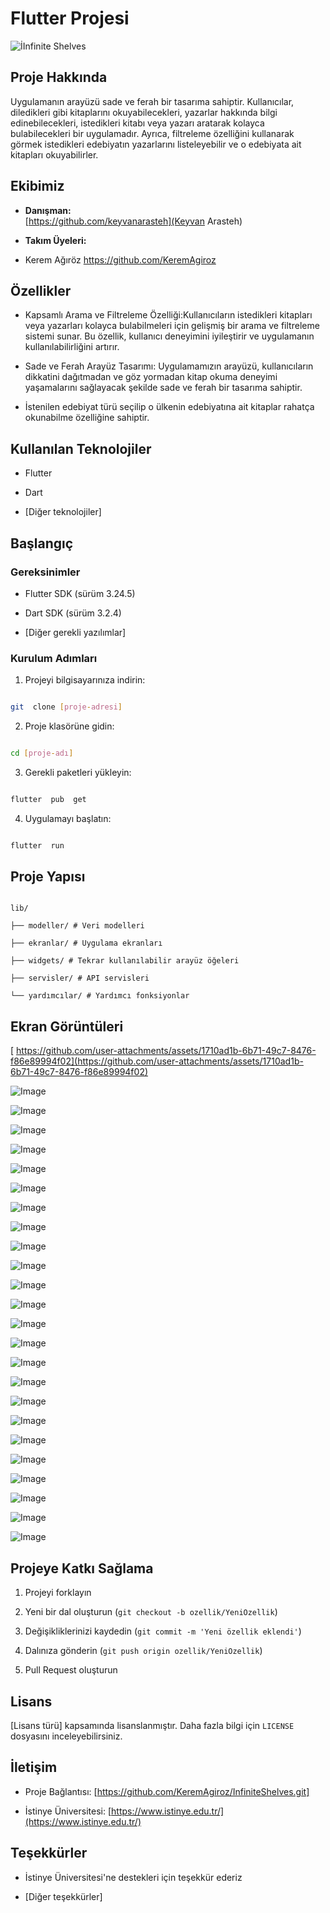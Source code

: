 

# Flutter Projesi

  

![İInfinite Shelves](mavikit.png)

  

## Proje Hakkında

Uygulamanın arayüzü sade ve ferah bir tasarıma sahiptir. Kullanıcılar, diledikleri gibi kitaplarını okuyabilecekleri, yazarlar hakkında bilgi edinebilecekleri, istedikleri kitabı veya yazarı aratarak kolayca bulabilecekleri bir uygulamadır. Ayrıca, filtreleme özelliğini kullanarak görmek istedikleri edebiyatın yazarlarını listeleyebilir ve o edebiyata ait kitapları okuyabilirler.

  

## Ekibimiz

-  **Danışman:**  
[https://github.com/keyvanarasteh](Keyvan Arasteh)


-  **Takım Üyeleri:**

- Kerem Ağıröz https://github.com/KeremAgiroz

  

## Özellikler

- Kapsamlı Arama ve Filtreleme Özelliği:Kullanıcıların istedikleri kitapları veya yazarları kolayca bulabilmeleri için gelişmiş bir arama ve filtreleme sistemi sunar. Bu özellik, kullanıcı deneyimini iyileştirir ve uygulamanın kullanılabilirliğini artırır.

- Sade ve Ferah Arayüz Tasarımı: Uygulamamızın arayüzü, kullanıcıların dikkatini dağıtmadan ve göz yormadan kitap okuma deneyimi yaşamalarını sağlayacak şekilde sade ve ferah bir tasarıma sahiptir.

- İstenilen edebiyat türü seçilip o ülkenin edebiyatına ait kitaplar rahatça okunabilme özelliğine sahiptir.

  

## Kullanılan Teknolojiler

- Flutter

- Dart

- [Diğer teknolojiler]

  

## Başlangıç

  

### Gereksinimler

- Flutter SDK (sürüm 3.24.5)

- Dart SDK (sürüm 3.2.4)

- [Diğer gerekli yazılımlar]

  

### Kurulum Adımları

1. Projeyi bilgisayarınıza indirin:

```bash

git  clone [proje-adresi]

```

  

2. Proje klasörüne gidin:

```bash

cd [proje-adı]

```

  

3. Gerekli paketleri yükleyin:

```bash

flutter  pub  get

```

  

4. Uygulamayı başlatın:

```bash

flutter  run

```

  

## Proje Yapısı

```

lib/

├── modeller/ # Veri modelleri

├── ekranlar/ # Uygulama ekranları

├── widgets/ # Tekrar kullanılabilir arayüz öğeleri

├── servisler/ # API servisleri

└── yardımcılar/ # Yardımcı fonksiyonlar

```

  

## Ekran Görüntüleri

[ https://github.com/user-attachments/assets/1710ad1b-6b71-49c7-8476-f86e89994f02](https://github.com/user-attachments/assets/1710ad1b-6b71-49c7-8476-f86e89994f02)


 
![Image](https://github.com/user-attachments/assets/ba4c2348-250a-4387-b3d2-17f14b448218)

![Image](https://github.com/user-attachments/assets/98c6633b-4edd-4db8-ad0a-bd003ff7205d)

![Image](https://github.com/user-attachments/assets/1dbce7d5-9db4-4266-8641-b6e50dfad439)

![Image](https://github.com/user-attachments/assets/d4e75e93-50eb-4cf9-b71f-7493dc295eee)

![Image](https://github.com/user-attachments/assets/e31f7a16-eb90-44b7-8932-297de41460a5)

![Image](https://github.com/user-attachments/assets/e92fc3ab-0122-4bea-924b-3cc224b4446d)

![Image](https://github.com/user-attachments/assets/c1a28c5c-91d9-4ca5-bd4e-bde897879240)

![Image](https://github.com/user-attachments/assets/1735aa50-f7c9-4d41-a1db-12d4e469466c)

![Image](https://github.com/user-attachments/assets/4be25324-5966-4b48-b570-70a3c37cf392)

![Image](https://github.com/user-attachments/assets/0d58e4a2-0231-4c17-b81a-ac75e8198e8c)

![Image](https://github.com/user-attachments/assets/f0c1219b-699a-4065-87e3-41d915b10883)

![Image](https://github.com/user-attachments/assets/d31d0e5f-5029-487a-9d82-8e5881088bbc)

![Image](https://github.com/user-attachments/assets/0c804fc0-91be-467c-84d6-ebfeb249cdc5)

![Image](https://github.com/user-attachments/assets/26dcdad5-9293-4cc8-aec3-a7bb2f8cfb57)

![Image](https://github.com/user-attachments/assets/dd14ffe7-b5d4-44a3-88c3-81f60808801f)

![Image](https://github.com/user-attachments/assets/8204debb-e7b8-4311-a2dc-0c41ccfdbd36)

![Image](https://github.com/user-attachments/assets/648381e8-841f-41cb-8b53-b600d741d397)

![Image](https://github.com/user-attachments/assets/31d50602-d13b-4582-9756-4fe3aa01209b)

![Image](https://github.com/user-attachments/assets/4f7780b1-3dd9-4762-8bb5-4cff55c1a498)

![Image](https://github.com/user-attachments/assets/ac762469-13a0-441a-be92-4280716136df)

![Image](https://github.com/user-attachments/assets/be35c85e-1d86-4d28-9a4d-5d8c2098fa9d)

![Image](https://github.com/user-attachments/assets/14c5f3c9-2669-49c1-9ab4-c5ba735a1245)

![Image](https://github.com/user-attachments/assets/6cec028b-e28e-47f0-8084-0b8cf24a050f)

![Image](https://github.com/user-attachments/assets/78fa1f13-beb2-4e67-9822-8c503cd19e7e)

  

## Projeye Katkı Sağlama

1. Projeyi forklayın

2. Yeni bir dal oluşturun (`git checkout -b ozellik/YeniOzellik`)

3. Değişikliklerinizi kaydedin (`git commit -m 'Yeni özellik eklendi'`)

4. Dalınıza gönderin (`git push origin ozellik/YeniOzellik`)

5. Pull Request oluşturun

  

## Lisans

[Lisans türü] kapsamında lisanslanmıştır. Daha fazla bilgi için `LICENSE` dosyasını inceleyebilirsiniz.

  

## İletişim

- Proje Bağlantısı: [https://github.com/KeremAgiroz/InfiniteShelves.git]

- İstinye Üniversitesi: [https://www.istinye.edu.tr/](https://www.istinye.edu.tr/)

  

## Teşekkürler

- İstinye Üniversitesi'ne destekleri için teşekkür ederiz

- [Diğer teşekkürler]

  
  

